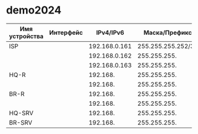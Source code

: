 # demo2024
| Имя устройства | Интерфейс | IPv4/IPv6 | Маска/Префикс | Шлюз |
| ----------- | ----------- |------------|---------------|------|
| ISP  |    |  192.168.0.161  |  255.255.255.252/30 |     |
|        |    | 192.168.0.162   |  255.255.255. |   |  |
|       |   |  192.168.0.163   | 255.255.255. |
| HQ-R    |   |  192.168. | 255.255.255. |
|        |   | 192.168. | 255.255.255. |
| BR-R |  |  192.168. | 255.255.255. |
|        |   | 192.168. | 255.255.255. |
| HQ-SRV    |    | 192.168. | 255.255.255. |
| BR-SRV    |    | 192.168. | 255.255.255. |

